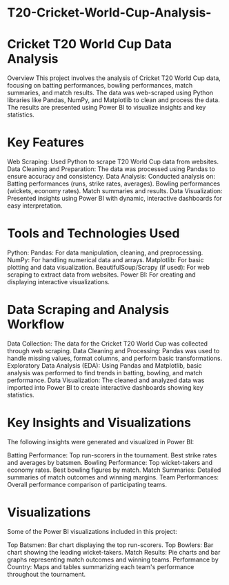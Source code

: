 # T20-Cricket-World-Cup-Analysis-


# Cricket T20 World Cup Data Analysis
Overview
This project involves the analysis of Cricket T20 World Cup data, focusing on batting performances, bowling performances, match summaries, and match results. The data was web-scraped using Python libraries like Pandas, NumPy, and Matplotlib to clean and process the data. The results are presented using Power BI to visualize insights and key statistics.

# Key Features
Web Scraping: Used Python to scrape T20 World Cup data from websites.
Data Cleaning and Preparation: The data was processed using Pandas to ensure accuracy and consistency.
Data Analysis: Conducted analysis on:
Batting performances (runs, strike rates, averages).
Bowling performances (wickets, economy rates).
Match summaries and results.
Data Visualization: Presented insights using Power BI with dynamic, interactive dashboards for easy interpretation.


# Tools and Technologies Used
Python:
Pandas: For data manipulation, cleaning, and preprocessing.
NumPy: For handling numerical data and arrays.
Matplotlib: For basic plotting and data visualization.
BeautifulSoup/Scrapy (if used): For web scraping to extract data from websites.
Power BI: For creating and displaying interactive visualizations.


# Data Scraping and Analysis Workflow
Data Collection: The data for the Cricket T20 World Cup was collected through web scraping.
Data Cleaning and Processing: Pandas was used to handle missing values, format columns, and perform basic transformations.
Exploratory Data Analysis (EDA): Using Pandas and Matplotlib, basic analysis was performed to find trends in batting, bowling, and match performance.
Data Visualization: The cleaned and analyzed data was imported into Power BI to create interactive dashboards showing key statistics.


# Key Insights and Visualizations
The following insights were generated and visualized in Power BI:

Batting Performance:
Top run-scorers in the tournament.
Best strike rates and averages by batsmen.
Bowling Performance:
Top wicket-takers and economy rates.
Best bowling figures by match.
Match Summaries:
Detailed summaries of match outcomes and winning margins.
Team Performances:
Overall performance comparison of participating teams.


# Visualizations
Some of the Power BI visualizations included in this project:

Top Batsmen: Bar chart displaying the top run-scorers.
Top Bowlers: Bar chart showing the leading wicket-takers.
Match Results: Pie charts and bar graphs representing match outcomes and winning teams.
Performance by Country: Maps and tables summarizing each team's performance throughout the tournament.


